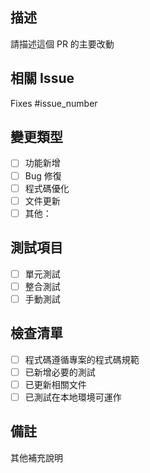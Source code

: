 ## 描述
請描述這個 PR 的主要改動

## 相關 Issue
Fixes #issue_number

## 變更類型
- [ ] 功能新增
- [ ] Bug 修復
- [ ] 程式碼優化
- [ ] 文件更新
- [ ] 其他：

## 測試項目
- [ ] 單元測試
- [ ] 整合測試
- [ ] 手動測試

## 檢查清單
- [ ] 程式碼遵循專案的程式碼規範
- [ ] 已新增必要的測試
- [ ] 已更新相關文件
- [ ] 已測試在本地環境可運作

## 備註
其他補充說明
